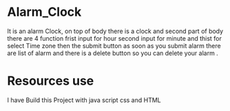 # Alarm_Clock
It is an alarm Clock,  on top of body there is a clock and second part of body there are 4 function frist input for hour second input for minute and thist for select Time zone then the submit button as soon as you submit alarm there are list of alarm and there is a delete button so you can delete your alarm . 

# Resources  use
I have Build this Project with java script css and HTML
